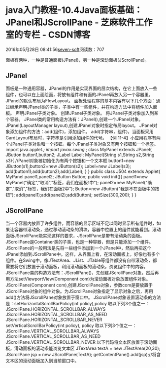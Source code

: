 
# java入门教程-10.4Java面板基础：JPanel和JScrollPane -  芝麻软件工作室的专栏 - CSDN博客


2016年05月28日 08:41:56[seven-soft](https://me.csdn.net/softn)阅读数：707


面板有两种，一种是普通面板(JPanel)，另一种是滚动面板(JScrollPane)。
## JPanel
面板是一种通用容器，JPanel的作用是实现界面的层次结构，在它上面放入一些组件，也可以在上面绘画，将放有组件和有画的JPanel再放入另一个容器里。JPanel的默认布局为FlowLayout。
面板处理程序的基本内容有以下几个方面：通过继承声明JPanel类的子类，子类中有一些组件，并在构造方法中将组件加入面板。
声明JPanel子类对象。
创建JPanel子类对象。
将JPanel子类对象加入到某个容器。
JPanel类的常用构造方法有：JPanel(),创建一个JPanel对象。
JPanel(LayoutManager layout),创建JPanel对象时指定布局layout。
JPanel对象添加组件的方法：add(组件)，添加组件。
add(字符串，组件)，当面板采用GardLayout布局时，字符串是引用添加组件的代号。
【例 11-4】小应用程序有两个JPanel子类对象和一个按钮。每个JPanel子类对象又有两个按钮和一个标签。
import java.applet.*;
import javax.swing.*;
class MyPanel extends JPanel{
JButton button1,button2;
JLabel Label;
MyPanel(String s1,String s2,String s3){
//Panel对象被初始化为有两个按钮和一个文本框
button1=new JButton(s1);button2=new JButton(s2);
Label=new JLabel(s3);
add(button1);add(button2);add(Label);
}
}
public class J504 extends Applet{
MyPanel panel1,panel2;
JButton Button;
public void init(){
panel1=new MyPanel("确定","取消","标签，我们在面板1中");
panel2=new MyPanel("确定","取消","标签，我们在面板2中");
Button=new JButton("我是不在面板中的按钮");
add(panel1);add(panel2);add(Button);
setSize(300,200);
}
}
## JScrollPane
当一个容器内放置了许多组件，而容器的显示区域不足以同时显示所有组件时，如果让容器带滚动条，通过移动滚动条的滑块，容器中位置上的组件就能看到。滚动面板JScrollPane能实现这样的要求，JScrollPane是带有滚动条的面板。JScrollPane是Container类的子类，也是一种容器，但是只能添加一个组件。JScrollPane的一般用法是先将一些组件添加到一个JPanel中，然后再把这个JPanel添加到JScrollPane中。这样，从界面上看，在滚动面板上，好像也有多个组件。在Swing中，像JTextArea、JList、JTable等组件都没有自带滚动条，都需要将它们放置于滚动面板，利用滚动面板的滚动条，浏览组件中的内容。
JScrollPane类的构造方法有：JScrollPane()，先创建JScrollPane对象，然后再用方法setViewportView(Component com)为滚动面板对象放置组件对象。
JScrollPane(Component com),创建JScrollPane对象，参数com是要放置于JScrollPane对象的组件对象。为JScrollPane对象指定了显示对象之后，再用add()方法将JScrollPane对象放置于窗口中。
JScrollPane对象设置滚动条的方法是：setHorizontalScrollBarPolicy(int policy),policy 取以下列3个值之一：
JScrollPane.HORIZONTAL_SCROLLBAR_ALWAYS
JScrollPane.HORIZONTAL_SCROLLBAR_AS_NEED
JScrollPane.HORIZONTAL_SCROLLBAR_NEVER
setVerticalScrollBarPolicy(int policy), policy 取以下列3个值之一：
JScrollPane.VERTICAL_SCROLLBAR_ALWAYS
JScrollPane.VERTICAL_SCROLLBAR_AS_NEED
JScrollPane.VERTICAL_SCROLLBAR_NEVER
以下代码将文本区放置于滚动面板，滑动面板的滚动条能浏览文本区
JTextArea textA = new JTextArea(20,30);
JScrollPane jsp = new JScrollPane(TextA);
getContentPane().add(jsp);//将含文本区的滚动面板加入到当前窗口中。

